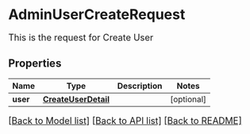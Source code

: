# AdminUserCreateRequest

This is the request for Create User
## Properties
Name | Type | Description | Notes
------------ | ------------- | ------------- | -------------
**user** | [**CreateUserDetail**](CreateUserDetail.md) |  | [optional] 

[[Back to Model list]](../README.md#documentation-for-models) [[Back to API list]](../README.md#documentation-for-api-endpoints) [[Back to README]](../README.md)

<style>
     p, ul, ol, li { font-size: 18px !important;}
</style>


